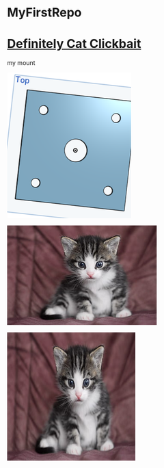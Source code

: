 # MyFirstRepo

# [Definitely Cat Clickbait](https://www.markdownguide.org/cheat-sheet/)


my mount

![part](mount.png)

![meow](cats.jpg)

<img src="cats.jpg" alt="alt text" width="300" height="300">

